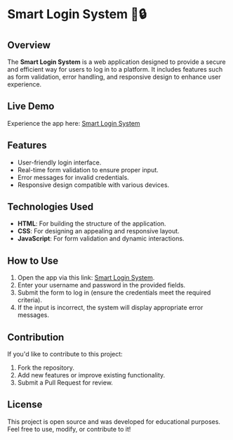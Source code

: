 # Smart Login System 🚪🔒

## Overview
The **Smart Login System** is a web application designed to provide a secure and efficient way for users to log in to a platform. It includes features such as form validation, error handling, and responsive design to enhance user experience.

## Live Demo
Experience the app here: [Smart Login System](https://gamal-elagamy.github.io/Smart_Login_system/)

## Features
- User-friendly login interface.
- Real-time form validation to ensure proper input.
- Error messages for invalid credentials.
- Responsive design compatible with various devices.

## Technologies Used
- **HTML**: For building the structure of the application.
- **CSS**: For designing an appealing and responsive layout.
- **JavaScript**: For form validation and dynamic interactions.

## How to Use
1. Open the app via this link: [Smart Login System](https://gamal-elagamy.github.io/Smart_Login_system/).
2. Enter your username and password in the provided fields.
3. Submit the form to log in (ensure the credentials meet the required criteria).
4. If the input is incorrect, the system will display appropriate error messages.

## Contribution
If you'd like to contribute to this project:
1. Fork the repository.
2. Add new features or improve existing functionality.
3. Submit a Pull Request for review.

## License
This project is open source and was developed for educational purposes. Feel free to use, modify, or contribute to it!
